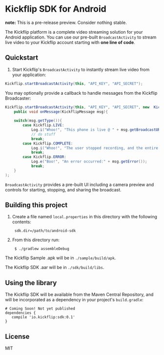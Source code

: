 # Kickflip SDK for Android

**note:** This is a pre-release preview. Consider nothing stable.

The Kickflip platform is a complete video streaming solution for your Android application. You can use our pre-built `BroadcastActivity` to stream live video to your Kickflip account starting with **one line of code**.

## Quickstart

1. Start Kickflip's `BroadcastActivity` to instantly stream live video from your application:

```java
Kickflip.startBroadcastActivity(this, "API_KEY", "API_SECRET");
```
    	
   You may optionally provide a callback to handle messages from the Kickflip Broadcaster:


```java
Kickflip.startBroadcastActivity(this, "API_KEY", "API_SECRET", new 	KickflipCallback(){
	public void onMessage(KickflipMessage msg){
	
	switch(msg.getType()){
		case Kickflip.LIVE:
			Log.i("Whoo!", "This phone is live @ " + msg.getBroadcastURL());
	   		// do stuff
	   		break;
	   	case Kickflip.COMPLETE:
	   		Log.i("Whoo!", "The user stopped recording, and the entire broadcast is synced!");
	   		break;
	   	case Kickflip.ERROR:
	   		Log.e("Boo!", "An error occurred:" + msg.getError());
	   		break;
	}
);
```
   	
`BroadcastActivity` provides a pre-built UI including a camera preview and controls for starting, stopping, and sharing the broadcast.

## Building this project

1. Create a file named `local.properties` in this directory with the following contents:
    
	    sdk.dir=/path/to/android-sdk

2. From this directory run:

	    $ ./gradlew assembleDebug

The Kickflip Sample .apk will be in `./sample/build/apk`. 

The Kickflip SDK .aar will be in `./sdk/build/libs`.

## Using the library

The Kickflip SDK will be available from the Maven Central Repository, and will be incorporated as a dependency in your project's `build.gradle`:

    # Coming Soon! Not yet published
    dependencies {
	   compile 'io.kickflip:sdk:0.1'
	}


## License

MIT